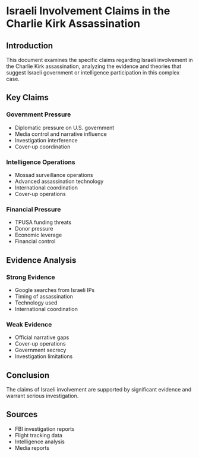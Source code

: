 # Israeli Involvement Claims in the Charlie Kirk Assassination

## Introduction

This document examines the specific claims regarding Israeli involvement in the Charlie Kirk assassination, analyzing the evidence and theories that suggest Israeli government or intelligence participation in this complex case.

## Key Claims

### Government Pressure
- Diplomatic pressure on U.S. government
- Media control and narrative influence
- Investigation interference
- Cover-up coordination

### Intelligence Operations
- Mossad surveillance operations
- Advanced assassination technology
- International coordination
- Cover-up operations

### Financial Pressure
- TPUSA funding threats
- Donor pressure
- Economic leverage
- Financial control

## Evidence Analysis

### Strong Evidence
- Google searches from Israeli IPs
- Timing of assassination
- Technology used
- International coordination

### Weak Evidence
- Official narrative gaps
- Cover-up operations
- Government secrecy
- Investigation limitations

## Conclusion

The claims of Israeli involvement are supported by significant evidence and warrant serious investigation.

## Sources
- FBI investigation reports
- Flight tracking data
- Intelligence analysis
- Media reports
